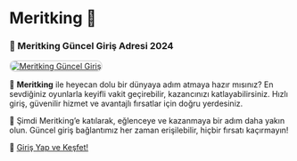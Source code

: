 # Meritking 👑

### 🌟 Meritking Güncel Giriş Adresi 2024  

<a href="https://merit-group.pages.dev/" title="Meritking Güncel Giriş" rel="nofollow">  
<img src="https://i.hizliresim.com/1d7hvuc.png" alt="Meritking Güncel Giriş" style="max-width: 100%; border: 2px solid #ddd; border-radius: 10px;">  
</a>  

💬 **Meritking** ile heyecan dolu bir dünyaya adım atmaya hazır mısınız? En sevdiğiniz oyunlarla keyifli vakit geçirebilir, kazancınızı katlayabilirsiniz. Hızlı giriş, güvenilir hizmet ve avantajlı fırsatlar için doğru yerdesiniz.  

🎁 Şimdi Meritking’e katılarak, eğlenceye ve kazanmaya bir adım daha yakın olun. Güncel giriş bağlantımız her zaman erişilebilir, hiçbir fırsatı kaçırmayın!  

🔗 [Giriş Yap ve Keşfet!](https://merit-group.pages.dev/)  
